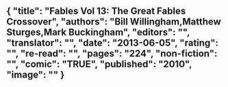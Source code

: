 {
 "title": "Fables Vol 13: The Great Fables Crossover",
 "authors": "Bill Willingham,Matthew Sturges,Mark Buckingham",
 "editors": "",
 "translator": "",
 "date": "2013-06-05",
 "rating": "",
 "re-read": "",
 "pages": "224",
 "non-fiction": "",
 "comic": "TRUE",
 "published": "2010",
 "image": ""
}
---


